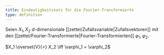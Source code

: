 ```yaml
---
title: Eindeutigkeitssatz für die Fourier-Transformierte
type: definition
---
```


Seien $X_1, X_2$ $d$-dimensionale [[zettel/Zufallsvariable|Zufallsvektoren]] mit den [[zettel/Fourier-Transformierte|Fourier-Transformierten]] $\varphi_1, \varphi_2$.

$X_1 \overset{V}{=} X_2 \iff \varphi_1 = \varphi_2$